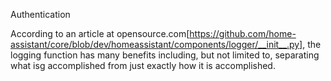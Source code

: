 Authentication

According to an article at opensource.com[https://github.com/home-assistant/core/blob/dev/homeassistant/components/logger/__init__.py], the logging function has many benefits including, but not limited to, separating what isg accomplished from just exactly how it is accomplished. 
